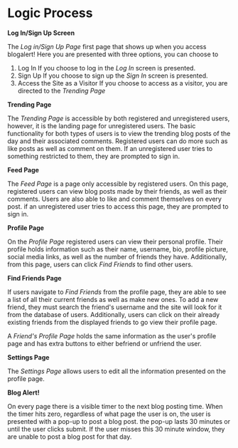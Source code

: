# Logic Process

**Log In/Sign Up Screen**

The *Log in/Sign Up Page* first page that shows up when you access blogalert! 
Here you are presented with three options, you can choose to 
1. Log In   If you choose to log in the *Log In* screen is presented.
2. Sign Up  If you choose to sign up the *Sign In* screen is presented.
3. Access the Site as a Visitor   If you choose to access as a visitor, you are directed to the *Trending Page*

**Trending Page**

The *Trending Page* is accessible by both registered and unregistered users, however, it is the landing page for unregistered users. 
The basic functionality for both types of users is to view the trending blog posts of the day and their associated comments. Registered users can do more such as like posts as well as comment on them. If an unregistered user tries to something restricted to them, they are prompted to sign in.

**Feed Page**

The *Feed Page* is a page only accessible by registered users. On this page, registered users can view blog posts made by their friends, as well as their comments. Users are also able to like and comment themselves on every post. if an unregistered user tries to access this page, they are prompted to sign in.

**Profile Page**

On the *Profile Page* registered users can view their personal profile. Their profile holds information such as their name, username, bio, profile picture, social media links, as well as the number of friends they have. Additionally, from this page, users can click *Find Friends* to find other users.

**Find Friends Page**

If users navigate to *Find Friends* from the profile page, they are able to see a list of all their current friends as well as make new ones. To add a new friend, they must search the friend's username and the site will look for it from the database of users. Additionally, users can click on their already existing friends from the displayed friends to go view their profile page.

A *Friend's Profile Page* holds the same information as the user's profile page and has extra buttons to either befriend or unfriend the user. 

**Settings Page**

The *Settings Page* allows users to edit all the information presented on the profile page.

**Blog Alert!**

On every page there is a visible timer to the next blog posting time. When the timer hits zero, regardless of what page the user is on, the user is presented with a pop-up to post a blog post. the pop-up lasts 30 minutes or until the user clicks submit. If the user misses this 30 minute window, they are unable to post a blog post for that day.


